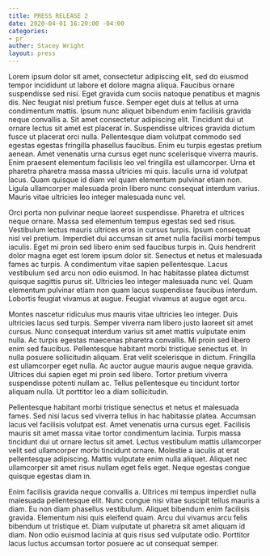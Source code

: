 ```yaml
---
title: PRESS RELEASE 2
date: 2020-04-01 16:20:00 -04:00
categories:
- pr
auther: Stacey Wright
layout: press
---
```


Lorem ipsum dolor sit amet, consectetur adipiscing elit, sed do eiusmod tempor incididunt ut labore et dolore magna aliqua. Faucibus ornare suspendisse sed nisi. Eget gravida cum sociis natoque penatibus et magnis dis. Nec feugiat nisl pretium fusce. Semper eget duis at tellus at urna condimentum mattis. Ipsum nunc aliquet bibendum enim facilisis gravida neque convallis a. Sit amet consectetur adipiscing elit. Tincidunt dui ut ornare lectus sit amet est placerat in. Suspendisse ultrices gravida dictum fusce ut placerat orci nulla. Pellentesque diam volutpat commodo sed egestas egestas fringilla phasellus faucibus. Enim eu turpis egestas pretium aenean. Amet venenatis urna cursus eget nunc scelerisque viverra mauris. Enim praesent elementum facilisis leo vel fringilla est ullamcorper. Urna et pharetra pharetra massa massa ultricies mi quis. Iaculis urna id volutpat lacus. Quam quisque id diam vel quam elementum pulvinar etiam non. Ligula ullamcorper malesuada proin libero nunc consequat interdum varius. Mauris vitae ultricies leo integer malesuada nunc vel.

Orci porta non pulvinar neque laoreet suspendisse. Pharetra et ultrices neque ornare. Massa sed elementum tempus egestas sed sed risus. Vestibulum lectus mauris ultrices eros in cursus turpis. Ipsum consequat nisl vel pretium. Imperdiet dui accumsan sit amet nulla facilisi morbi tempus iaculis. Eget mi proin sed libero enim sed faucibus turpis in. Quis hendrerit dolor magna eget est lorem ipsum dolor sit. Senectus et netus et malesuada fames ac turpis. A condimentum vitae sapien pellentesque. Lacus vestibulum sed arcu non odio euismod. In hac habitasse platea dictumst quisque sagittis purus sit. Ultricies leo integer malesuada nunc vel. Quam elementum pulvinar etiam non quam lacus suspendisse faucibus interdum. Lobortis feugiat vivamus at augue. Feugiat vivamus at augue eget arcu.

Montes nascetur ridiculus mus mauris vitae ultricies leo integer. Duis ultricies lacus sed turpis. Semper viverra nam libero justo laoreet sit amet cursus. Nunc consequat interdum varius sit amet mattis vulputate enim nulla. Ac turpis egestas maecenas pharetra convallis. Mi proin sed libero enim sed faucibus. Pellentesque habitant morbi tristique senectus et. In nulla posuere sollicitudin aliquam. Erat velit scelerisque in dictum. Fringilla est ullamcorper eget nulla. Ac auctor augue mauris augue neque gravida. Ultrices dui sapien eget mi proin sed libero. Tortor pretium viverra suspendisse potenti nullam ac. Tellus pellentesque eu tincidunt tortor aliquam nulla. Ut porttitor leo a diam sollicitudin.

Pellentesque habitant morbi tristique senectus et netus et malesuada fames. Sed nisi lacus sed viverra tellus in hac habitasse platea. Accumsan lacus vel facilisis volutpat est. Amet venenatis urna cursus eget. Facilisis mauris sit amet massa vitae tortor condimentum lacinia. Turpis massa tincidunt dui ut ornare lectus sit amet. Lectus vestibulum mattis ullamcorper velit sed ullamcorper morbi tincidunt ornare. Molestie a iaculis at erat pellentesque adipiscing. Mattis vulputate enim nulla aliquet. Aliquet nec ullamcorper sit amet risus nullam eget felis eget. Neque egestas congue quisque egestas diam in.

Enim facilisis gravida neque convallis a. Ultrices mi tempus imperdiet nulla malesuada pellentesque elit. Nunc congue nisi vitae suscipit tellus mauris a diam. Eu non diam phasellus vestibulum. Aliquet bibendum enim facilisis gravida. Elementum nisi quis eleifend quam. Arcu dui vivamus arcu felis bibendum ut tristique et. Diam vulputate ut pharetra sit amet aliquam id diam. Non odio euismod lacinia at quis risus sed vulputate odio. Porttitor lacus luctus accumsan tortor posuere ac ut consequat semper.
